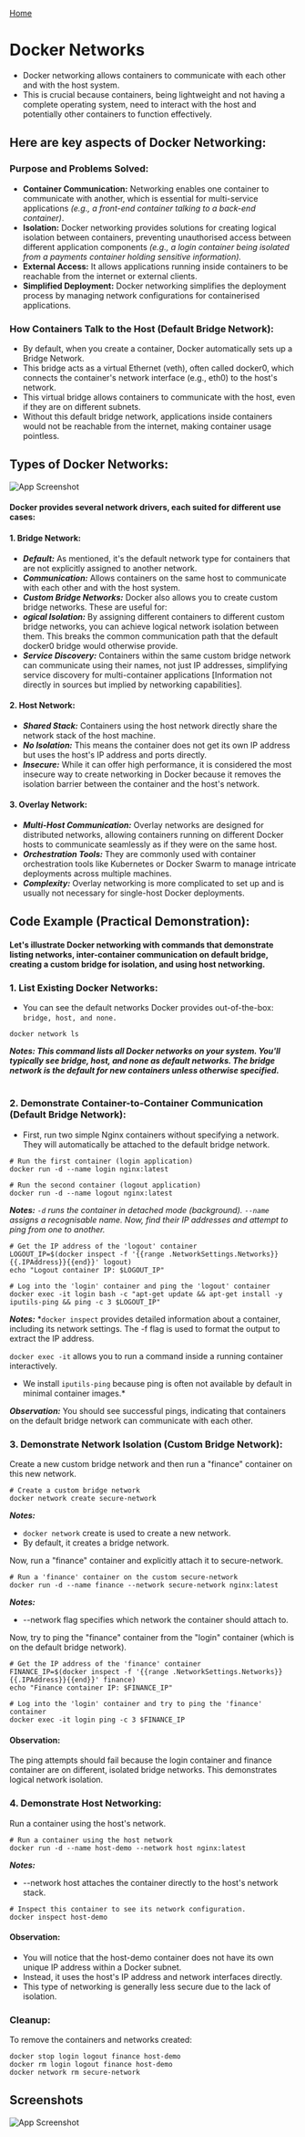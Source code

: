 [Home](README.md)
# Docker Networks

- Docker networking allows containers to communicate with each other and with the host system.
- This is crucial because containers, being lightweight and not having a complete operating system, need to interact with the host and potentially other containers to function effectively.

## Here are key aspects of Docker Networking:
### Purpose and Problems Solved:
- **Container Communication:** Networking enables one container to communicate with another, which is essential for multi-service applications *(e.g., a front-end container talking to a back-end container)*.
- **Isolation:** Docker networking provides solutions for creating logical isolation between containers, preventing unauthorised access between different application components *(e.g., a login container being isolated from a payments container holding sensitive information).*
- **External Access:** It allows applications running inside containers to be reachable from the internet or external clients.
- **Simplified Deployment:** Docker networking simplifies the deployment process by managing network configurations for containerised applications.

### How Containers Talk to the Host (Default Bridge Network):
- By default, when you create a container, Docker automatically sets up a Bridge Network.
- This bridge acts as a virtual Ethernet (veth), often called docker0, which connects the container's network interface (e.g., eth0) to the host's network.
- This virtual bridge allows containers to communicate with the host, even if they are on different subnets.
- Without this default bridge network, applications inside containers would not be reachable from the internet, making container usage pointless.


## Types of Docker Networks:

![App Screenshot](https://i.ytimg.com/vi/fBRgw5dyBd4/maxresdefault.jpg)

#### Docker provides several network drivers, each suited for different use cases: ####

#### 1. Bridge Network: ####
- ***Default:*** As mentioned, it's the default network type for containers that are not explicitly assigned to another network.
- ***Communication:*** Allows containers on the same host to communicate with each other and with the host system.
- ***Custom Bridge Networks:*** Docker also allows you to create custom bridge networks. These are useful for:
- ***ogical Isolation:*** By assigning different containers to different custom bridge networks, you can achieve logical network isolation between them. This breaks the common communication path that the default docker0 bridge would otherwise provide.
- ***Service Discovery:*** Containers within the same custom bridge network can communicate using their names, not just IP addresses, simplifying service discovery for multi-container applications [Information not directly in sources but implied by networking capabilities].
#### 2. Host Network: ####
- ***Shared Stack:*** Containers using the host network directly share the network stack of the host machine.
- ***No Isolation:*** This means the container does not get its own IP address but uses the host's IP address and ports directly.
- ***Insecure:*** While it can offer high performance, it is considered the most insecure way to create networking in Docker because it removes the isolation barrier between the container and the host's network.

#### 3. Overlay Network: ####
- ***Multi-Host Communication:*** Overlay networks are designed for distributed networks, allowing containers running on different Docker hosts to communicate seamlessly as if they were on the same host.
- ***Orchestration Tools:*** They are commonly used with container orchestration tools like Kubernetes or Docker Swarm to manage intricate deployments across multiple machines.
- ***Complexity:*** Overlay networking is more complicated to set up and is usually not necessary for single-host Docker deployments.
## Code Example (Practical Demonstration): ##

#### Let's illustrate Docker networking with commands that demonstrate listing networks, inter-container communication on default bridge, creating a custom bridge for isolation, and using host networking. ####

### 1. List Existing Docker Networks: ###

- You can see the default networks Docker provides out-of-the-box: `bridge, host, and none.`
```
docker network ls

```

***Notes: This command lists all Docker networks on your system. You'll typically see bridge, host, and none as default networks. The bridge network is the default for new containers unless otherwise specified.***

#


### 2. Demonstrate Container-to-Container Communication (Default Bridge Network): ###

- First, run two simple Nginx containers without specifying a network. They will automatically be attached to the default bridge network.
```
# Run the first container (login application)
docker run -d --name login nginx:latest

# Run the second container (logout application)
docker run -d --name logout nginx:latest
```
***Notes:*** *`-d` runs the container in detached mode (background). `--name` assigns a recognisable name.
Now, find their IP addresses and attempt to ping from one to another.*

```
# Get the IP address of the 'logout' container
LOGOUT_IP=$(docker inspect -f '{{range .NetworkSettings.Networks}}{{.IPAddress}}{{end}}' logout)
echo "Logout container IP: $LOGOUT_IP"

```

```
# Log into the 'login' container and ping the 'logout' container
docker exec -it login bash -c "apt-get update && apt-get install -y iputils-ping && ping -c 3 $LOGOUT_IP"

```
***Notes:*** *`docker inspect` provides detailed information about a container, including its network settings. The -f flag is used to format the output to extract the IP address. 

`docker exec -it` allows you to run a command inside a running container interactively.
-  We install `iputils-ping` because ping is often not available by default in minimal container images.*

***Observation:*** You should see successful pings, indicating that containers on the default bridge network can communicate with each other.


### 3. Demonstrate Network Isolation (Custom Bridge Network): ###
 Create a new custom bridge network and then run a "finance" container on this new network.
 ```
# Create a custom bridge network
docker network create secure-network

```
***Notes:*** 
- `docker network` create is used to create a new network.
- By default, it creates a bridge network.

Now, run a "finance" container and explicitly attach it to secure-network.
```
# Run a 'finance' container on the custom secure-network
docker run -d --name finance --network secure-network nginx:latest

```
***Notes:***
-  --network flag specifies which network the container should attach to.


Now, try to ping the "finance" container from the "login" container (which is on the default bridge network).
```
# Get the IP address of the 'finance' container
FINANCE_IP=$(docker inspect -f '{{range .NetworkSettings.Networks}}{{.IPAddress}}{{end}}' finance)
echo "Finance container IP: $FINANCE_IP"
```
```
# Log into the 'login' container and try to ping the 'finance' container
docker exec -it login ping -c 3 $FINANCE_IP
```

#### Observation: ####
The ping attempts should fail because the login container and finance container are on different, isolated bridge networks. This demonstrates logical network isolation.


### 4. Demonstrate Host Networking: ###
 Run a container using the host's network.
 ```
# Run a container using the host network
docker run -d --name host-demo --network host nginx:latest
```
***Notes:***
-  --network host attaches the container directly to the host's network stack.
```
# Inspect this container to see its network configuration.
docker inspect host-demo
```

#### Observation: ####
- You will notice that the host-demo container does not have its own unique IP address within a Docker subnet. 
- Instead, it uses the host's IP address and network interfaces directly. 
- This type of networking is generally less secure due to the lack of isolation.


### Cleanup:  ###
To remove the containers and networks created: 
```
docker stop login logout finance host-demo
docker rm login logout finance host-demo
docker network rm secure-network
```


## Screenshots

![App Screenshot](https://via.placeholder.com/468x300?text=App+Screenshot+Here)

